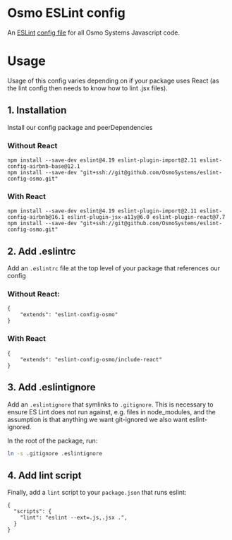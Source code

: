 # Osmo ESLint config

An [ESLint][eslint] [config file][config] for all Osmo Systems Javascript code.

[eslint]: http://eslint.org
[config]: https://eslint.org/docs/developer-guide/shareable-configs

# Usage
Usage of this config varies depending on if your package uses React (as the lint config then needs to know how to lint .jsx files).

## 1. Installation
Install our config package and peerDependencies

### Without React

```
npm install --save-dev eslint@4.19 eslint-plugin-import@2.11 eslint-config-airbnb-base@12.1
npm install --save-dev "git+ssh://git@github.com/OsmoSystems/eslint-config-osmo.git"
```

### With React
```
npm install --save-dev eslint@4.19 eslint-plugin-import@2.11 eslint-config-airbnb@16.1 eslint-plugin-jsx-a11y@6.0 eslint-plugin-react@7.7
npm install --save-dev "git+ssh://git@github.com/OsmoSystems/eslint-config-osmo.git"
```

## 2. Add .eslintrc

Add an `.eslintrc` file at the top level of your package that references our config

### Without React:

```
{
    "extends": "eslint-config-osmo"
}
```


### With React

```
{
    "extends": "eslint-config-osmo/include-react"
}
```

## 3. Add .eslintignore
Add an `.eslintignore` that symlinks to `.gitignore`. This is necessary to ensure ES Lint does not run against, e.g. files in node_modules, and the assumption is that anything we want git-ignored we also want eslint-ignored.

In the root of the package, run:
```bash
ln -s .gitignore .eslintignore
```

## 4. Add lint script
Finally, add a `lint` script to your `package.json` that runs eslint:

```
{
  "scripts": {
    "lint": "eslint --ext=.js,.jsx .",
  }
}
```
